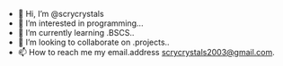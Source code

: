 - 👋 Hi, I’m @scrycrystals
- 👀 I’m interested in programming...
- 🌱 I’m currently learning .BSCS..
- 💞️ I’m looking to collaborate on .projects..
- 📫 How to reach me my email.address scrycrystals2003@gmail.com.

<!---
scrycrystals/scrycrystals is a ✨ special ✨ repository because its `README.md` (this file) appears on your GitHub profile.
You can click the Preview link to take a look at your changes.
--->
